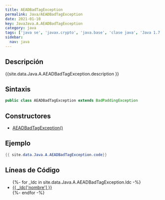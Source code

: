 ```yaml
---
title: AEADBadTagException
permalink: Java/AEADBadTagException
date: 2021-01-10
key: JavaJava.A.AEADBadTagException
category: java
tags: ['java se', 'javax.crypto', 'java.base', 'clase java', 'Java 1.7']
sidebar: 
  nav: java
---
```


## Descripción
{{site.data.Java.A.AEADBadTagException.description }}

## Sintaxis
~~~java
public class AEADBadTagException extends BadPaddingException
~~~

## Constructores
* [AEADBadTagException()](/Java/AEADBadTagException/AEADBadTagException/)

## Ejemplo
~~~java
{{ site.data.Java.A.AEADBadTagException.code}}
~~~

## Líneas de Código
<ul>
{%- for _ldc in site.data.Java.A.AEADBadTagException.ldc -%}
   <li>
       <a href="{{_ldc['url'] }}">{{ _ldc['nombre'] }}</a>
   </li>
{%- endfor -%}
</ul>
